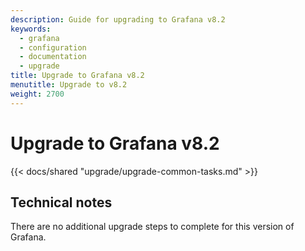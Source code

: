 ```yaml
---
description: Guide for upgrading to Grafana v8.2
keywords:
  - grafana
  - configuration
  - documentation
  - upgrade
title: Upgrade to Grafana v8.2
menutitle: Upgrade to v8.2
weight: 2700
---
```


# Upgrade to Grafana v8.2

{{< docs/shared "upgrade/upgrade-common-tasks.md" >}}

## Technical notes

There are no additional upgrade steps to complete for this version of Grafana.
